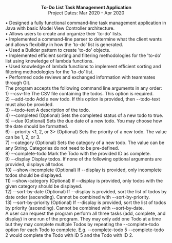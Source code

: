 <p align="center">
  <span><strong>To-Do List Task Management Application</strong></span>
  <br>
  <span>Project Dates: Mar 2020 - Apr 2020</span>
</p>
• Designed a fully functional command-line task management application in Java with basic Model View Controller architecture.
<br>
• Allows users to create and organize their 'to-do' lists.
<br>
• Implemented a command-line parser to determine what the client wants and allows flexibility in how the 'to-do' list is generated.
<br>
• Used a Builder pattern to create 'to-do' objects.
<br>
• Implemented efficient sorting and filtering methodologies for the 'to-do' list using knowledge of lambda functions.
<br>
• Used knowledge of lambda functions to implement efficient sorting and filtering methodologies for the 'to-do' list.
<br>
• Performed code reviews and exchanged information with teammates through Git.
<br>
The program accepts the following command line arguments in any order:
<br>
1) --csv-file <path/to/file>    The CSV file containing the todos. This option is required.
<br>
2) --add-todo Add a new todo.    If this option is provided, then --todo-text must also be provided.
<br>
3) --todo-text <description of todo>    A description of the todo.
<br>
4) --completed    (Optional) Sets the completed status of a new todo to true.
  <br>
5) --due <due date>    (Optional) Sets the due date of a new todo. You may choose how the date should be formatted.
  <br>
6) --priority <1, 2, or 3>    (Optional) Sets the priority of a new todo. The value can be 1, 2, or 3.
  <br>
7) --category <a category name>    (Optional) Sets the category of a new todo. The value can be any String. Categories do not need to be pre-defined.
  <br>
8) --complete-todo <id>    Mark the Todo with the provided ID as complete.
  <br>
9) --display Display todos.    If none of the following optional arguments are provided, displays all todos.
  <br>
10) --show-incomplete (Optional)    If --display is provided, only incomplete todos should be displayed.
  <br>
11) --show-category <category>    (Optional) If --display is provided, only todos with the given category should be displayed.
  <br>
12) --sort-by-date (Optional)    If --display is provided, sort the list of todos by date order (ascending). Cannot be combined with --sort-by-priority.
<br>
13) --sort-by-priority (Optional)    If --display is provided, sort the list of todos by priority (ascending). Cannot be combined with --sort-by-date.
<br>
A user can request the program perform all three tasks (add, complete, and display) in one run of the program. They may only add one Todo at a time but they may complete multiple Todos by repeating the --complete-todo option for each Todo to complete. E.g. --complete-todo 5 --complete-todo 2 would complete the Todo with ID 5 and the
Todo with ID 2.
